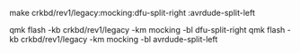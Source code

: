 make crkbd/rev1/legacy:mocking:dfu-split-right
:avrdude-split-left

qmk flash -kb crkbd/rev1/legacy -km mocking -bl dfu-split-right
qmk flash -kb crkbd/rev1/legacy -km mocking -bl avrdude-split-left
